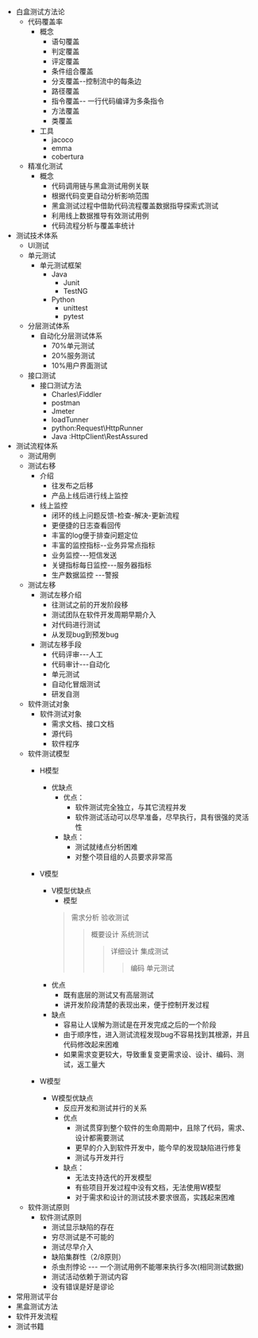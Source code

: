- 白盒测试方法论
    - 代码覆盖率
        - 概念
            * 语句覆盖
            * 判定覆盖
            * 评定覆盖
            * 条件组合覆盖
            * 分支覆盖--控制流中的每条边
            * 路径覆盖
            * 指令覆盖-- 一行代码编译为多条指令
            * 方法覆盖
            * 类覆盖
        - 工具
            * jacoco
            * emma
            * cobertura
    - 精准化测试
        - 概念
            * 代码调用链与黑盒测试用例关联
            * 根据代码变更自动分析影响范围
            * 黑盒测试过程中借助代码流程覆盖数据指导探索式测试
            * 利用线上数据推导有效测试用例
            * 代码流程分析与覆盖率统计
- 测试技术体系
    - UI测试
    - 单元测试
        - 单元测试框架
            * Java
                 * Junit
                 * TestNG
            * Python
                * unittest
                * pytest
    - 分层测试体系
        - 自动化分层测试体系
            * 70%单元测试
            * 20%服务测试
            * 10%用户界面测试
    - 接口测试
        - 接口测试方法
            * Charles\Fiddler
            * postman
            * Jmeter
            * loadTunner
            * python:Request\HttpRunner
            * Java :HttpClient\RestAssured
- 测试流程体系
    - 测试用例
    - 测试右移
        - 介绍
            * 往发布之后移
            * 产品上线后进行线上监控
        - 线上监控
            * 闭环的线上问题反馈-检查-解决-更新流程
            * 更便捷的日志查看回传
            * 丰富的log便于排查问题定位
            * 丰富的监控指标--业务异常点指标
            * 业务监控---短信发送
            * 关键指标每日监控---服务器指标
            * 生产数据监控 ---警报
    - 测试左移
        - 测试左移介绍
            * 往测试之前的开发阶段移
            * 测试团队在软件开发周期早期介入
            * 对代码进行测试
            * 从发现bug到预发bug
        - 测试左移手段
            * 代码评审---人工
            * 代码审计---自动化
            * 单元测试
            * 自动化冒烟测试
            * 研发自测
    - 软件测试对象
        - 软件测试对象
            * 需求文档、接口文档
            * 源代码
            * 软件程序
    - 软件测试模型
        - H模型
            - 优缺点
                * 优点：
                    * 软件测试完全独立，与其它流程并发
                    * 软件测试活动可以尽早准备，尽早执行，具有很强的灵活性
                * 缺点：
                    * 测试就绪点分析困难
                    * 对整个项目组的人员要求非常高
        - V模型
            - V模型优缺点
                * 模型
                > 需求分析                        验收测试
                >> 概要设计                系统测试
                >>> 详细设计        集成测试
                >>>> 编码        单元测试 
            * 优点
                * 既有底层的测试又有高层测试
                * 讲开发阶段清楚的表现出来，便于控制开发过程
            * 缺点
                * 容易让人误解为测试是在开发完成之后的一个阶段
                * 由于顺序性，进入测试流程发现bug不容易找到其根源，并且代码修改起来困难
                * 如果需求变更较大，导致重复变更需求设、设计、编码、测试，返工量大

        - W模型
            - W模型优缺点
                * 反应开发和测试并行的关系
                * 优点
                    * 测试贯穿到整个软件的生命周期中，且除了代码，需求、设计都需要测试
                    * 更早的介入到软件开发中，能今早的发现缺陷进行修复
                    * 测试与开发并行
                * 缺点：
                    * 无法支持迭代的开发模型
                    * 有些项目开发过程中没有文档，无法使用W模型
                    * 对于需求和设计的测试技术要求很高，实践起来困难
    - 软件测试原则
        - 软件测试原则
            * 测试显示缺陷的存在
            * 穷尽测试是不可能的
            * 测试尽早介入
            * 缺陷集群性（2/8原则）
            * 杀虫剂悖论 --- 一个测试用例不能哪来执行多次(相同测试数据)
            * 测试活动依赖于测试内容
            * 没有错误是好是谬论
- 常用测试平台
- 黑盒测试方法
- 软件开发流程
- 测试书籍